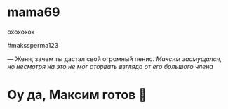 # mama69
охохохох



#makssperma123

— Женя, зачем ты дастал свой огромный пенис. *Максим засмущался, но несмотря на это не мог оторвать взгляда от его большого члена*
# Оу да, Максим готов 🥵
